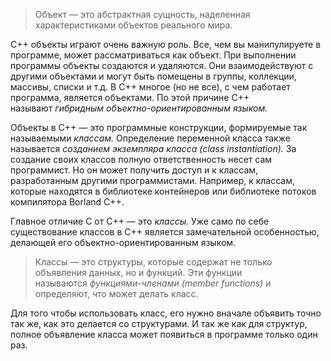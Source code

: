 >Объект — это абстрактная сущность, наделенная характеристиками объектов реального мира.

C++ объекты играют очень важную роль. Все, чем вы манипулируете в программе, может рассматривать­ся как объект. При выполнении программы объекты создаются и удаляются. Они взаимодействуют с другими объ­ектами и могут быть помещены в группы, коллекции, массивы, списки и т.д. В C++ многое (но не все), с чем работает программа, является объекта­ми. По этой причине C++ называют _гибридным объектно-ориентированным языком._

Объекты в C++ — это программные конструкции, формируемые так называемыми _классам._ Определение пере­менной класса также называется _созданием экземпляра класса (__class_ _instantiation__)._ За создание своих классов полную ответственность несет сам программист. Но он может получить доступ и к классам, разработанным другими про­граммистами. Например, к классам, которые находятся в библиотеке контейнеров или библиотеке потоков компи­лятора Borland C++.

Главное отличие С от С++ — это _классы._ Уже само по себе существование классов в C++ является заме­чательной особенностью, делающей его объектно-ориентированным языком. 

>Классы — это структуры, которые содержат не только объявления данных, но и функций. Эти функции называются _функциями-членами (__member_ _functions__)_ и определяют, что может делать класс.

Для того чтобы использовать класс, его нужно вначале объявить точно так же, как это делается со структура­ми. И так же как для структур, полное объявление класса может появиться в программе только один раз.
